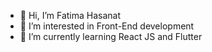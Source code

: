 - 👋 Hi, I’m Fatima Hasanat
- 👀 I’m interested in Front-End development
- 🌱 I’m currently learning React JS and Flutter

